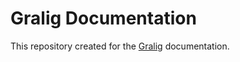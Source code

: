 # Gralig Documentation

This repository created for the [Gralig](https://github.com/erenesto/gralig) documentation.
